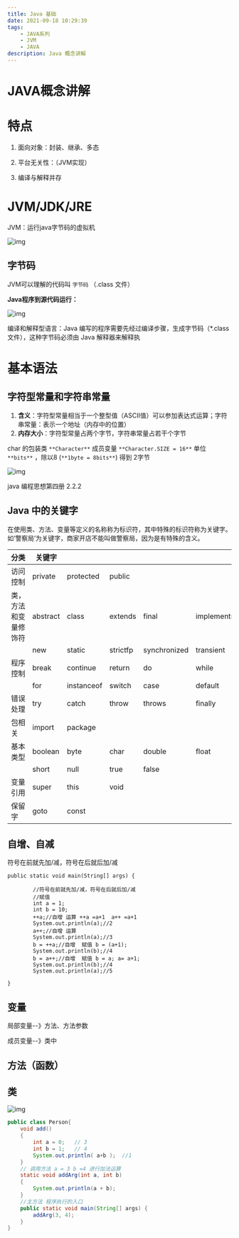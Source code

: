 ```yaml
---
title: Java 基础
date: 2021-09-18 10:29:39
tags: 
    - JAVA系列
    - JVM 
    - JAVA
description: Java 概念讲解
---
```

# JAVA概念讲解
# 特点

1. 面向对象：封装、继承、多态
2. 平台无关性：（JVM实现）

1. 编译与解释并存

# JVM/JDK/JRE

JVM：运行java字节码的虚拟机

![img](https://gitee.com/lingzhexi/blogImage/raw/master/2021/09/18/202109181042117.png)

## 字节码

JVM可以理解的代码叫 `字节码` （.class 文件）



**Java程序到源代码运行：**

![img](https://gitee.com/lingzhexi/blogImage/raw/master/2021/09/18/202109181042202.png)



编译和解释型语言：Java 编写的程序需要先经过编译步骤，生成字节码（*.class 文件），这种字节码必须由 Java 解释器来解释执



# 基本语法

## 字符型常量和字符串常量

1. **含义**：字符型常量相当于一个整型值（ASCII值）可以参加表达式运算；字符串常量：表示一个地址（内存中的位置）
2. **内存大小**：字符型常量占两个字节，字符串常量占若干个字节

char 的包装类 `**Character**` 成员变量 `**Character.SIZE = 16**` 单位 `**bits**` ，除以8 (`**1byte = 8bits**`) 得到 2字节

![img](https://gitee.com/lingzhexi/blogImage/raw/master/2021/09/18/202109181042880.png)

java 编程思想第四册 2.2.2

## Java 中的关键字

​	在使用类、方法、变量等定义的名称称为标识符，其中特殊的标识符称为关键字。如‘警察局’为关键字，商家开店不能叫做警察局，因为是有特殊的含义。

| **分类**             | **关键字** |            |          |              |            |           |        |
| -------------------- | ---------- | ---------- | -------- | ------------ | ---------- | --------- | ------ |
| 访问控制             | private    | protected  | public   |              |            |           |        |
| 类，方法和变量修饰符 | abstract   | class      | extends  | final        | implements | interface | native |
|                      | new        | static     | strictfp | synchronized | transient  | volatile  |        |
| 程序控制             | break      | continue   | return   | do           | while      | if        | else   |
|                      | for        | instanceof | switch   | case         | default    |           |        |
| 错误处理             | try        | catch      | throw    | throws       | finally    |           |        |
| 包相关               | import     | package    |          |              |            |           |        |
| 基本类型             | boolean    | byte       | char     | double       | float      | int       | long   |
|                      | short      | null       | true     | false        |            |           |        |
| 变量引用             | super      | this       | void     |              |            |           |        |
| 保留字               | goto       | const      |          |              |            |           |        |



## 自增、自减

符号在前就先加/减，符号在后就后加/减


```
public static void main(String[] args) {

        //符号在前就先加/减，符号在后就后加/减
        //赋值
        int a = 1;
        int b = 10;
        ++a;//自增 运算 ++a =a+1  a++ =a+1
        System.out.println(a);//2
        a++;//自增 运算
        System.out.println(a);//3
        b = ++a;//自增  赋值 b = (a+1);
        System.out.println(b);//4
        b = a++;//自增  赋值 b = a; a= a+1;
        System.out.println(b);//4
        System.out.println(a);//5

}
```





## 变量

局部变量--》方法、方法参数

成员变量--》类中

## 方法（函数）



## 类



![img](https://gitee.com/lingzhexi/blogImage/raw/master/2021/09/18/202109181042140.png)

```java
public class Person{ 	
	void add() 
    {
        int a = 0;   // 3
        int b = 1;   // 4
        System.out.println( a+b );  //1
    }
    // 调用方法 a = 3 b =4 进行加法运算
    static void addArg(int a, int b) 
    {
        System.out.println(a + b);
    }
    //主方法 程序执行的入口
    public static void main(String[] args) {
        addArg(3, 4);
    }
}
```